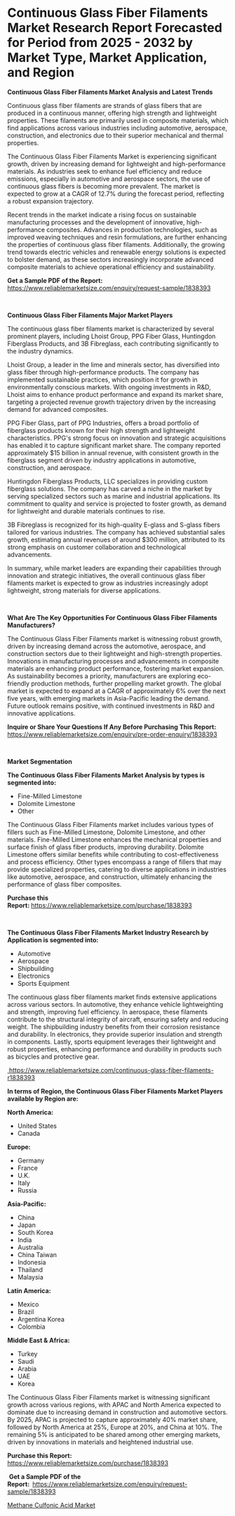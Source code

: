 <p><h1>Continuous Glass Fiber Filaments Market Research Report Forecasted for Period from 2025 -  2032 by Market Type, Market Application, and Region</h1></p><p><strong>Continuous Glass Fiber Filaments Market Analysis and Latest Trends</strong></p>
<p><p>Continuous glass fiber filaments are strands of glass fibers that are produced in a continuous manner, offering high strength and lightweight properties. These filaments are primarily used in composite materials, which find applications across various industries including automotive, aerospace, construction, and electronics due to their superior mechanical and thermal properties.</p><p>The Continuous Glass Fiber Filaments Market is experiencing significant growth, driven by increasing demand for lightweight and high-performance materials. As industries seek to enhance fuel efficiency and reduce emissions, especially in automotive and aerospace sectors, the use of continuous glass fibers is becoming more prevalent. The market is expected to grow at a CAGR of 12.7% during the forecast period, reflecting a robust expansion trajectory.</p><p>Recent trends in the market indicate a rising focus on sustainable manufacturing processes and the development of innovative, high-performance composites. Advances in production technologies, such as improved weaving techniques and resin formulations, are further enhancing the properties of continuous glass fiber filaments. Additionally, the growing trend towards electric vehicles and renewable energy solutions is expected to bolster demand, as these sectors increasingly incorporate advanced composite materials to achieve operational efficiency and sustainability.</p></p>
<p><strong>Get a Sample PDF of the Report:&nbsp;</strong> <a href="https://www.reliablemarketsize.com/enquiry/request-sample/1838393?utm_campaign=2955&utm_medium=2&utm_source=Github&utm_content=ia&utm_term=03042025&utm_id=continuous-glass-fiber-filaments">https://www.reliablemarketsize.com/enquiry/request-sample/1838393</a></p>
<p>&nbsp;</p>
<p><strong>Continuous Glass Fiber Filaments Major Market Players</strong></p>
<p><p>The continuous glass fiber filaments market is characterized by several prominent players, including Lhoist Group, PPG Fiber Glass, Huntingdon Fiberglass Products, and 3B Fibreglass, each contributing significantly to the industry dynamics.</p><p>Lhoist Group, a leader in the lime and minerals sector, has diversified into glass fiber through high-performance products. The company has implemented sustainable practices, which position it for growth in environmentally conscious markets. With ongoing investments in R&D, Lhoist aims to enhance product performance and expand its market share, targeting a projected revenue growth trajectory driven by the increasing demand for advanced composites.</p><p>PPG Fiber Glass, part of PPG Industries, offers a broad portfolio of fiberglass products known for their high strength and lightweight characteristics. PPG's strong focus on innovation and strategic acquisitions has enabled it to capture significant market share. The company reported approximately $15 billion in annual revenue, with consistent growth in the fiberglass segment driven by industry applications in automotive, construction, and aerospace.</p><p>Huntingdon Fiberglass Products, LLC specializes in providing custom fiberglass solutions. The company has carved a niche in the market by serving specialized sectors such as marine and industrial applications. Its commitment to quality and service is projected to foster growth, as demand for lightweight and durable materials continues to rise.</p><p>3B Fibreglass is recognized for its high-quality E-glass and S-glass fibers tailored for various industries. The company has achieved substantial sales growth, estimating annual revenues of around $300 million, attributed to its strong emphasis on customer collaboration and technological advancements.</p><p>In summary, while market leaders are expanding their capabilities through innovation and strategic initiatives, the overall continuous glass fiber filaments market is expected to grow as industries increasingly adopt lightweight, strong materials for diverse applications.</p></p>
<p>&nbsp;</p>
<p><strong>What Are The Key Opportunities For Continuous Glass Fiber Filaments Manufacturers?</strong></p>
<p><p>The Continuous Glass Fiber Filaments market is witnessing robust growth, driven by increasing demand across the automotive, aerospace, and construction sectors due to their lightweight and high-strength properties. Innovations in manufacturing processes and advancements in composite materials are enhancing product performance, fostering market expansion. As sustainability becomes a priority, manufacturers are exploring eco-friendly production methods, further propelling market growth. The global market is expected to expand at a CAGR of approximately 6% over the next five years, with emerging markets in Asia-Pacific leading the demand. Future outlook remains positive, with continued investments in R&D and innovative applications.</p></p>
<p><strong>Inquire or Share Your Questions If Any Before Purchasing This Report:</strong> <a href="https://www.reliablemarketsize.com/enquiry/pre-order-enquiry/1838393?utm_campaign=2955&utm_medium=2&utm_source=Github&utm_content=ia&utm_term=03042025&utm_id=continuous-glass-fiber-filaments">https://www.reliablemarketsize.com/enquiry/pre-order-enquiry/1838393</a></p>
<p>&nbsp;</p>
<p><strong>Market Segmentation</strong></p>
<p><strong>The Continuous Glass Fiber Filaments Market Analysis by types is segmented into:</strong></p>
<p><ul><li>Fine-Milled Limestone</li><li>Dolomite Limestone</li><li>Other</li></ul></p>
<p><p>The Continuous Glass Fiber Filaments market includes various types of fillers such as Fine-Milled Limestone, Dolomite Limestone, and other materials. Fine-Milled Limestone enhances the mechanical properties and surface finish of glass fiber products, improving durability. Dolomite Limestone offers similar benefits while contributing to cost-effectiveness and process efficiency. Other types encompass a range of fillers that may provide specialized properties, catering to diverse applications in industries like automotive, aerospace, and construction, ultimately enhancing the performance of glass fiber composites.</p></p>
<p><strong>Purchase this Report:&nbsp;</strong><a href="https://www.reliablemarketsize.com/purchase/1838393?utm_campaign=2955&utm_medium=2&utm_source=Github&utm_content=ia&utm_term=03042025&utm_id=continuous-glass-fiber-filaments">https://www.reliablemarketsize.com/purchase/1838393</a></p>
<p>&nbsp;</p>
<p><strong>The Continuous Glass Fiber Filaments Market Industry Research by Application is segmented into:</strong></p>
<p><ul><li>Automotive</li><li>Aerospace</li><li>Shipbuilding</li><li>Electronics</li><li>Sports Equipment</li></ul></p>
<p><p>The continuous glass fiber filaments market finds extensive applications across various sectors. In automotive, they enhance vehicle lightweighting and strength, improving fuel efficiency. In aerospace, these filaments contribute to the structural integrity of aircraft, ensuring safety and reducing weight. The shipbuilding industry benefits from their corrosion resistance and durability. In electronics, they provide superior insulation and strength in components. Lastly, sports equipment leverages their lightweight and robust properties, enhancing performance and durability in products such as bicycles and protective gear.</p></p>
<p><a href="https://www.reliablemarketsize.com/continuous-glass-fiber-filaments-r1838393?utm_campaign=2955&utm_medium=2&utm_source=Github&utm_content=ia&utm_term=03042025&utm_id=continuous-glass-fiber-filaments">&nbsp;https://www.reliablemarketsize.com/continuous-glass-fiber-filaments-r1838393</a></p>
<p><strong>In terms of Region, the Continuous Glass Fiber Filaments Market Players available by Region are:</strong></p>
<p>
    <p> <strong> North America: </strong>
        <ul>
            <li>United States</li>
            <li>Canada</li>
        </ul>
        </p> 
    <p> <strong> Europe: </strong>
        <ul>
            <li>Germany</li>
            <li>France</li>
            <li>U.K.</li>
            <li>Italy</li>
            <li>Russia</li>
        </ul>
        </p> 
    <p> <strong> Asia-Pacific: </strong>
        <ul>
            <li>China</li>
            <li>Japan</li>
            <li>South Korea</li>
            <li>India</li>
            <li>Australia</li>
            <li>China Taiwan</li>
            <li>Indonesia</li>
            <li>Thailand</li>
            <li>Malaysia</li>
        </ul>
        </p> 
    <p> <strong> Latin America: </strong>
        <ul>
            <li>Mexico</li>
            <li>Brazil</li>
            <li>Argentina Korea</li>
            <li>Colombia</li>
        </ul>
        </p> 
    <p> <strong> Middle East & Africa: </strong>
        <ul>
            <li>Turkey</li>
            <li>Saudi</li>
            <li>Arabia</li>
            <li>UAE</li>
            <li>Korea</li>
        </ul>
    </p>
    </p>
<p><p>The Continuous Glass Fiber Filaments market is witnessing significant growth across various regions, with APAC and North America expected to dominate due to increasing demand in construction and automotive sectors. By 2025, APAC is projected to capture approximately 40% market share, followed by North America at 25%, Europe at 20%, and China at 10%. The remaining 5% is anticipated to be shared among other emerging markets, driven by innovations in materials and heightened industrial use.</p></p>
<p><strong>Purchase this Report: </strong><a href="https://www.reliablemarketsize.com/purchase/1838393?utm_campaign=2955&utm_medium=2&utm_source=Github&utm_content=ia&utm_term=03042025&utm_id=continuous-glass-fiber-filaments">https://www.reliablemarketsize.com/purchase/1838393</a></p>
<p>&nbsp;<strong>Get a Sample PDF of the Report:&nbsp;&nbsp;</strong><a href="https://www.reliablemarketsize.com/enquiry/request-sample/1838393?utm_campaign=2955&utm_medium=2&utm_source=Github&utm_content=ia&utm_term=03042025&utm_id=continuous-glass-fiber-filaments">https://www.reliablemarketsize.com/enquiry/request-sample/1838393</a></p>
<p><strong></strong></p>
<p><p><a href="https://github.com/aidelndasse/Market-Research-Report-List-1/blob/main/methane-culfonic-acid-market.md?utm_campaign=2955&utm_medium=2&utm_source=Github&utm_content=ia&utm_term=03042025&utm_id=continuous-glass-fiber-filaments">Methane Culfonic Acid Market</a></p></p>